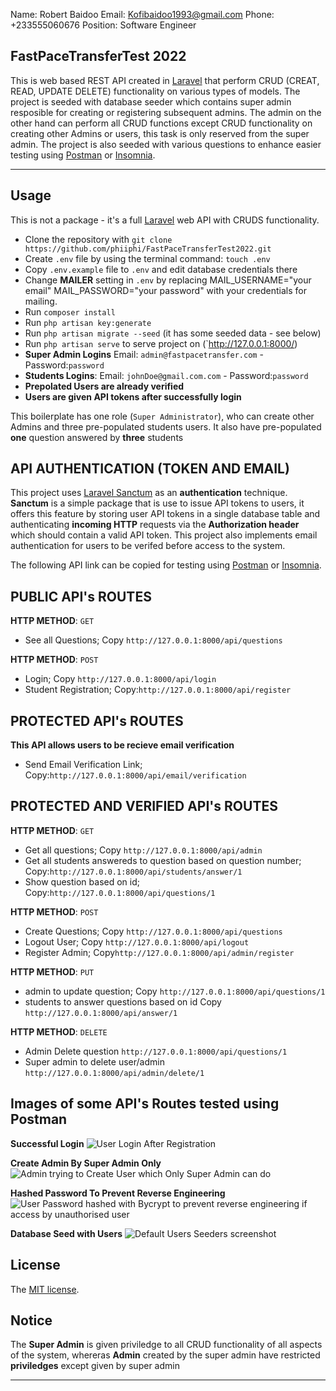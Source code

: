 Name: Robert Baidoo
Email: Kofibaidoo1993@gmail.com
Phone: +233555060676
Position: Software Engineer

## FastPaceTransferTest 2022

This is web based REST API created in [Laravel](https://laravel.com/) that perform CRUD (CREAT, READ, UPDATE DELETE) functionality on various types of models. The project is seeded with database seeder which contains super admin resposible for creating or registering subsequent admins. The admin on the other hand can perform all CRUD functions except CRUD functionality on creating other Admins or users, this task is only reserved from the super admin. The project is also seeded with various questions to enhance easier testing using [Postman](https://www.postman.com/) or [Insomnia](https://insomnia.rest/).

---


## Usage

This is not a package - it's a full [Laravel](https://laravel.com/) web API with CRUDS functionality.

-   Clone the repository with `git clone https://github.com/phiiphi/FastPaceTransferTest2022.git`
-   Create `.env` file by using the terminal command: `touch .env`
-   Copy `.env.example` file to `.env` and edit database credentials there
-   Change **MAILER** setting in  `.env` by replacing MAIL_USERNAME="your email"
MAIL_PASSWORD="your password" with your credentials for mailing.
-   Run `composer install`
-   Run `php artisan key:generate`
-   Run `php artisan migrate --seed` (it has some seeded data - see below)
-   Run `php artisan serve` to serve project on (`http://127.0.0.1:8000/)
-   **Super Admin Logins** Email: `admin@fastpacetransfer.com` - Password:`password`
-   **Students Logins**: Email: `johnDoe@gmail.com.com` - Password:`password`
-   **Prepolated Users are already verified**
-   **Users are given API tokens after successfully login**


This boilerplate has one role (`Super Administrator`), who can create other Admins and three pre-populated students users. It also have pre-populated **one** question answered by **three** students



## API AUTHENTICATION (TOKEN AND EMAIL)
This project uses [Laravel Sanctum](https://laravel.com/docs/8.x/sanctum) as an **authentication** technique. **Sanctum** is a simple package that is use to issue API tokens to users, it offers this feature by storing user API tokens in a single database table and authenticating **incoming HTTP** requests via the **Authorization header** which should contain a valid API token. This project also implements email authentication for users to be verifed before access to the system.





The following API link can be copied for testing using [Postman](https://www.postman.com/) or [Insomnia](https://insomnia.rest/).
## PUBLIC API's ROUTES
**HTTP METHOD**: `GET`
-   See all Questions; Copy `http://127.0.0.1:8000/api/questions`

**HTTP METHOD**: `POST`
-   Login; Copy `http://127.0.0.1:8000/api/login`
-   Student Registration; Copy:`http://127.0.0.1:8000/api/register`

## PROTECTED API's ROUTES
**This API allows users to be recieve email verification**
-   Send Email Verification Link; Copy:`http://127.0.0.1:8000/api/email/verification`


## PROTECTED AND VERIFIED API's ROUTES

**HTTP METHOD**: `GET`

-   Get all questions; Copy `http://127.0.0.1:8000/api/admin`
-   Get all students answereds to question based on question number; Copy:`http://127.0.0.1:8000/api/students/answer/1`
-   Show question based on id; Copy:`http://127.0.0.1:8000/api/questions/1`

**HTTP METHOD**: `POST`
-   Create Questions; Copy `http://127.0.0.1:8000/api/questions`
-   Logout User; Copy `http://127.0.0.1:8000/api/logout`
-   Register Admin; Copy`http://127.0.0.1:8000/api/admin/register`

**HTTP METHOD**: `PUT`
-   admin to update question; Copy `http://127.0.0.1:8000/api/questions/1`
-   students to answer questions based on id Copy `http://127.0.0.1:8000/api/answer/1`

**HTTP METHOD**: `DELETE`

-   Admin Delete question `http://127.0.0.1:8000/api/questions/1`
-   Super admin to delete user/admin `http://127.0.0.1:8000/api/admin/delete/1`

## Images of some API's Routes tested using Postman

**Successful Login**
![User Login After Registration](https://drive.google.com/uc?export=view&id=13WzPUbPsTry3HbONQp40fnrGeuSlieNl)


**Create Admin By Super Admin Only**
![Admin trying to Create User which Only Super Admin can do](https://drive.google.com/uc?export=view&id=1DZ7hDkTNIlM_QMLTjeBpS-tjQkVC54OS)


**Hashed Password To Prevent Reverse Engineering**
![User Password hashed with Bycrypt to prevent reverse engineering if access by unauthorised user](https://drive.google.com/uc?export=view&id=1ul2uGp_4Ww9UKqGb6XKZJvlDh9hFBHZH)

**Database Seed with Users**
![Default Users Seeders screenshot](https://drive.google.com/uc?export=view&id=1X5ZA7xhZdxWimtf1fIVhmlKENBwswzrC)


## License
The [MIT license](http://opensource.org/licenses/MIT).

## Notice
The **Super Admin** is given priviledge to all CRUD functionality of all aspects of the system, whereras **Admin** created by the super admin have restricted **priviledges** except given by super admin

---
